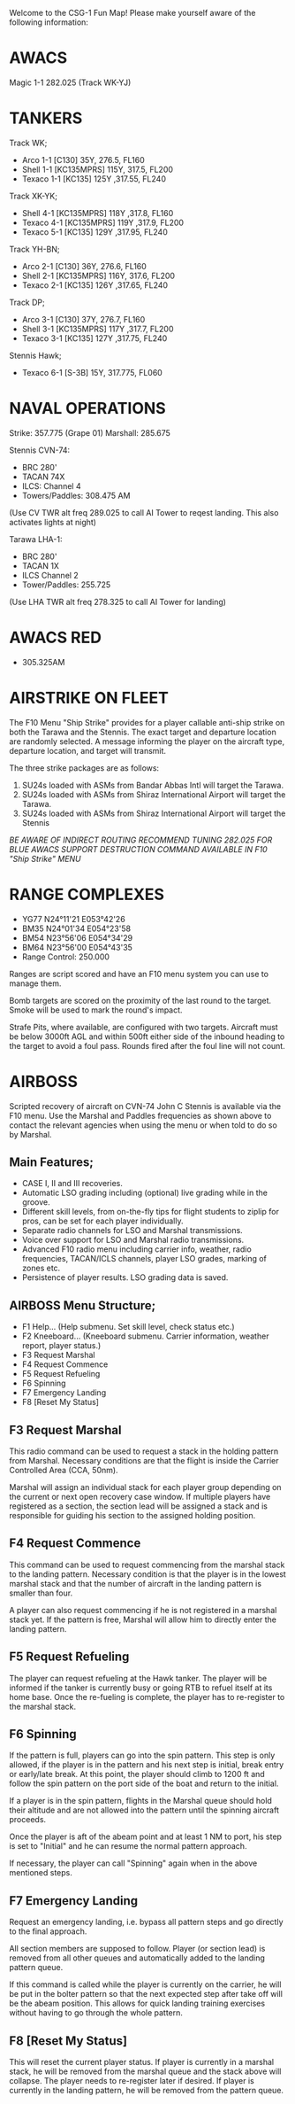 Welcome to the CSG-1 Fun Map!
Please make yourself aware of the following information:

AWACS
=====

Magic 1-1 282.025 (Track WK-YJ)

TANKERS
=======

Track WK;
- Arco 1-1  [C130]  35Y, 276.5, FL160
- Shell 1-1 [KC135MPRS] 115Y, 317.5, FL200
- Texaco 1-1 [KC135] 125Y ,317.55, FL240

Track XK-YK;
- Shell 4-1 [KC135MPRS] 118Y ,317.8, FL160
- Texaco 4-1 [KC135MPRS] 119Y ,317.9, FL200
- Texaco 5-1 [KC135] 129Y ,317.95, FL240

Track YH-BN;
- Arco 2-1  [C130]  36Y, 276.6, FL160
- Shell 2-1 [KC135MPRS] 116Y, 317.6, FL200
- Texaco 2-1 [KC135] 126Y ,317.65, FL240

Track DP;
- Arco 3-1  [C130]  37Y, 276.7, FL160
- Shell 3-1 [KC135MPRS] 117Y ,317.7, FL200
- Texaco 3-1 [KC135] 127Y ,317.75, FL240

Stennis Hawk;
- Texaco 6-1 [S-3B] 15Y, 317.775, FL060

NAVAL OPERATIONS
================

Strike: 357.775 (Grape 01)
Marshall: 285.675

Stennis CVN-74:
- BRC 280'
- TACAN 74X 
- ILCS: Channel 4
- Towers/Paddles: 308.475 AM
 
(Use CV TWR alt freq 289.025 to call AI Tower to reqest landing. This also activates lights at night)

Tarawa LHA-1:
- BRC 280'
- TACAN 1X
- ILCS Channel 2
- Tower/Paddles: 255.725

(Use LHA TWR alt freq 278.325 to call AI Tower for landing)

AWACS RED
=========

- 305.325AM


AIRSTRIKE ON FLEET
==================

The F10 Menu "Ship Strike" provides for a player callable anti-ship strike on both the Tarawa and the Stennis. The exact target and departure location are randomly selected. A message informing the player on the aircraft type, departure location, and target will transmit.

The three strike packages are as follows:

1. SU24s loaded with ASMs from Bandar Abbas Intl will target the Tarawa.
2. SU24s loaded with ASMs from Shiraz International Airport will target the Tarawa.
3. SU24s loaded with ASMs from Shiraz International Airport will target the Stennis

*BE AWARE OF INDIRECT ROUTING*
*RECOMMEND TUNING 282.025 FOR BLUE AWACS SUPPORT*
*DESTRUCTION COMMAND AVAILABLE IN F10 "Ship Strike" MENU*


RANGE COMPLEXES
===============

- YG77 N24°11'21 E053°42'26
- BM35 N24°01'34 E054°23'58
- BM54 N23°56'06 E054°34'29
- BM64 N23°56'00 E054°43'35
- Range Control: 250.000

Ranges are script scored and have an F10 menu system you can use to manage them.

Bomb targets are scored on the proximity of the last round to the target. Smoke will be used to mark the round's impact.

Strafe Pits, where available, are configured with two targets. Aircraft must be below 3000ft AGL and within 500ft either side of the inbound heading to the target to avoid a foul pass. Rounds fired after the foul line will not count.

AIRBOSS
=======

Scripted recovery of aircraft on CVN-74 John C Stennis is available via the F10 menu.
Use the Marshal and Paddles frequencies as shown above to contact the relevant agencies when using the menu or when told to do so by Marshal. 

Main Features;
--------------

- CASE I, II and III recoveries.
- Automatic LSO grading including (optional) live grading while in the groove.
- Different skill levels, from on-the-fly tips for flight students to ziplip for pros, can be set for each player individually.
- Separate radio channels for LSO and Marshal transmissions.
- Voice over support for LSO and Marshal radio transmissions.
- Advanced F10 radio menu including carrier info, weather, radio frequencies, TACAN/ICLS channels, player LSO grades, marking of zones etc.
- Persistence of player results. LSO grading data is saved.

AIRBOSS Menu Structure;
-----------------------

- F1 Help... (Help submenu. Set skill level, check status etc.)
- F2 Kneeboard... (Kneeboard submenu. Carrier information, weather report, player status.)
- F3 Request Marshal
- F4 Request Commence
- F5 Request Refueling
- F6 Spinning
- F7 Emergency Landing
- F8 [Reset My Status]

F3 Request Marshal
------------------

This radio command can be used to request a stack in the holding pattern from Marshal. Necessary conditions are that the flight is inside the Carrier Controlled Area (CCA, 50nm).

Marshal will assign an individual stack for each player group depending on the current or next open recovery case window. If multiple players have registered as a section, the section lead will be assigned a stack and is responsible for guiding his section to the assigned holding position.

F4 Request Commence
-------------------

This command can be used to request commencing from the marshal stack to the landing pattern. Necessary condition is that the player is in the lowest marshal stack and that the number of aircraft in the landing pattern is smaller than four.

A player can also request commencing if he is not registered in a marshal stack yet. If the pattern is free, Marshal will allow him to directly enter the landing pattern.

F5 Request Refueling
--------------------

The player can request refueling at the Hawk tanker. The player will be informed if the tanker is currently busy or going RTB to refuel itself at its home base. Once the re-fueling is complete, the player has to re-register to the marshal stack.

F6 Spinning
-----------

If the pattern is full, players can go into the spin pattern. This step is only allowed, if the player is in the pattern and his next step is initial, break entry or early/late break. At this point, the player should climb to 1200 ft and follow the spin pattern on the port side of the boat and return to the initial.

If a player is in the spin pattern, flights in the Marshal queue should hold their altitude and are not allowed into the pattern until the spinning aircraft proceeds.

Once the player is aft of the abeam point and at least 1 NM to port, his step is set to "Initial" and he can resume the normal pattern approach.

If necessary, the player can call "Spinning" again when in the above mentioned steps.

F7 Emergency Landing
--------------------

Request an emergency landing, i.e. bypass all pattern steps and go directly to the final approach.

All section members are supposed to follow. Player (or section lead) is removed from all other queues and automatically added to the landing pattern queue.

If this command is called while the player is currently on the carrier, he will be put in the bolter pattern so that the next expected step after take off will be the abeam position. This allows for quick landing training exercises without having to go through the whole pattern.

F8 [Reset My Status]
--------------------

This will reset the current player status. If player is currently in a marshal stack, he will be removed from the marshal queue and the stack above will collapse. The player needs to re-register later if desired. If player is currently in the landing pattern, he will be removed from the pattern queue.